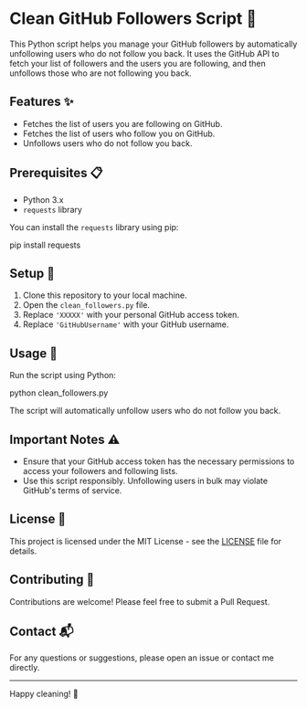 # Clean GitHub Followers Script 🚀

This Python script helps you manage your GitHub followers by automatically unfollowing users who do not follow you back. It uses the GitHub API to fetch your list of followers and the users you are following, and then unfollows those who are not following you back.

## Features ✨

- Fetches the list of users you are following on GitHub.
- Fetches the list of users who follow you on GitHub.
- Unfollows users who do not follow you back.

## Prerequisites 📋

- Python 3.x
- `requests` library

You can install the `requests` library using pip:

pip install requests

## Setup 🔧

1. Clone this repository to your local machine.
2. Open the `clean_followers.py` file.
3. Replace `'XXXXX'` with your personal GitHub access token.
4. Replace `'GitHubUsername'` with your GitHub username.

## Usage 🚀

Run the script using Python:

python clean_followers.py


The script will automatically unfollow users who do not follow you back.

## Important Notes ⚠️

- Ensure that your GitHub access token has the necessary permissions to access your followers and following lists.
- Use this script responsibly. Unfollowing users in bulk may violate GitHub's terms of service.

## License 📄

This project is licensed under the MIT License - see the [LICENSE](LICENSE) file for details.

## Contributing 🤝

Contributions are welcome! Please feel free to submit a Pull Request.

## Contact 📬

For any questions or suggestions, please open an issue or contact me directly.

---

Happy cleaning! 🧹
